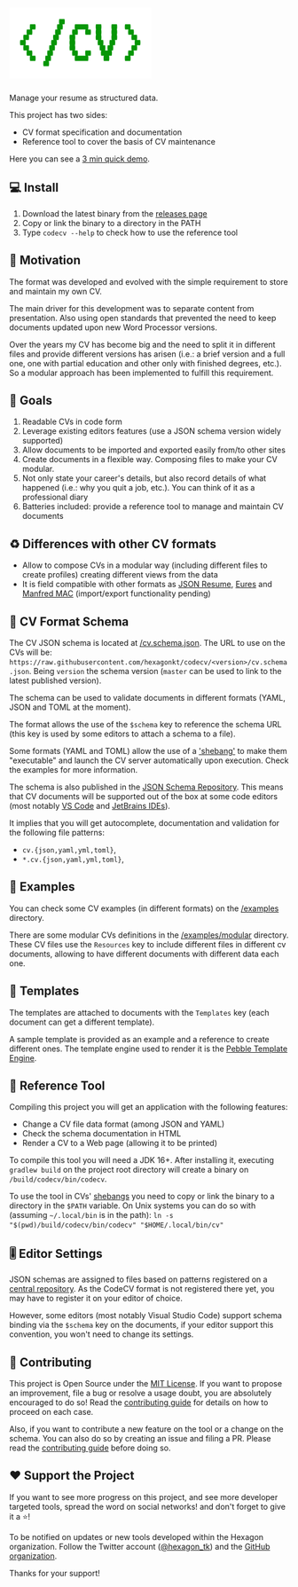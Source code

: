 
# ![CodeCV](logo.png)
Manage your resume as structured data.

This project has two sides:
* CV format specification and documentation
* Reference tool to cover the basis of CV maintenance

Here you can see a [3 min quick demo](https://youtu.be/t4aOSJibuzs).

## 💻 Install
1. Download the latest binary from the [releases page](https://github.com/hexagonkt/codecv/releases)
2. Copy or link the binary to a directory in the PATH
3. Type `codecv --help` to check how to use the reference tool

## 🤔 Motivation
The format was developed and evolved with the simple requirement to store and maintain my own CV.

The main driver for this development was to separate content from presentation. Also using open
standards that prevented the need to keep documents updated upon new Word Processor versions.

Over the years my CV has become big and the need to split it in different files and provide
different versions has arisen (i.e.: a brief version and a full one, one with partial education and
other only with finished degrees, etc.). So a modular approach has been implemented to fulfill this
requirement.

## 🎯 Goals
1. Readable CVs in code form
2. Leverage existing editors features (use a JSON schema version widely supported)
3. Allow documents to be imported and exported easily from/to other sites
4. Create documents in a flexible way. Composing files to make your CV modular.
5. Not only state your career's details, but also record details of what happened (i.e.: why you
   quit a job, etc.). You can think of it as a professional diary
6. Batteries included: provide a reference tool to manage and maintain CV documents

## ♻️ Differences with other CV formats
* Allow to compose CVs in a modular way (including different files to create profiles) creating
  different views from the data
* It is field compatible with other formats as [JSON Resume], [Eures] and [Manfred MAC]
  (import/export functionality pending)

[JSON Resume]: https://jsonresume.org
[Eures]: https://eures.ec.europa.eu/index_en
[Manfred MAC]: https://github.com/getmanfred/mac

## 📄 CV Format Schema
The CV JSON schema is located at [/cv.schema.json](/cv.schema.json). The URL to use on the CVs will
be: `https://raw.githubusercontent.com/hexagonkt/codecv/<version>/cv.schema.json`. Being `version`
the schema version (`master` can be used to link to the latest published version).

The schema can be used to validate documents in different formats (YAML, JSON and TOML at the
moment).

The format allows the use of the `$schema` key to reference the schema URL (this key is used by some
editors to attach a schema to a file).

Some formats (YAML and TOML) allow the use of a ['shebang'][shebang] to make them "executable" and
launch the CV server automatically upon execution. Check the examples for more information.

The schema is also published in the [JSON Schema Repository](https://www.schemastore.org/json). This
means that CV documents will be supported out of the box at some code editors (most notably
[VS Code] and [JetBrains IDEs]).

It implies that you will get autocomplete, documentation and validation for the following file
patterns:
- `cv.{json,yaml,yml,toml}`,
- `*.cv.{json,yaml,yml,toml}`,

[shebang]: https://en.wikipedia.org/wiki/Shebang_(Unix)
[VS Code]: https://code.visualstudio.com
[JetBrains IDEs]: https://www.jetbrains.com

## 🧰 Examples
You can check some CV examples (in different formats) on the [/examples](/examples) directory.

There are some modular CVs definitions in the [/examples/modular](/examples/modular) directory.
These CV files use the `Resources` key to include different files in different cv documents,
allowing to have different documents with different data each one.

## 🎨 Templates
The templates are attached to documents with the `Templates` key (each document can get a different
template).

A sample template is provided as an example and a reference to create different ones. The template
engine used to render it is the [Pebble Template Engine].

[Pebble Template Engine]: https://pebbletemplates.io

## 🤖 Reference Tool
Compiling this project you will get an application with the following features:
* Change a CV file data format (among JSON and YAML)
* Check the schema documentation in HTML
* Render a CV to a Web page (allowing it to be printed)

To compile this tool you will need a JDK 16+. After installing it, executing `gradlew build` on the
project root directory will create a binary on `/build/codecv/bin/codecv`.

To use the tool in CVs' [shebangs][shebang] you need to copy or link the binary to a directory in
the `$PATH` variable. On Unix systems you can do so with (assuming `~/.local/bin` is in the path):
`ln -s "$(pwd)/build/codecv/bin/codecv" "$HOME/.local/bin/cv"`

## 🎚️️ Editor Settings
JSON schemas are assigned to files based on patterns registered on a [central repository]. As the
CodeCV format is not registered there yet, you may have to register it on your editor of choice.

However, some editors (most notably Visual Studio Code) support schema binding via the `$schema` key
on the documents, if your editor support this convention, you won't need to change its settings.

[central repository]: https://www.schemastore.org/json

## 🤝 Contributing
This project is Open Source under the [MIT License](license.md). If you want to propose an
improvement, file a bug or resolve a usage doubt, you are absolutely encouraged to do so! Read the
[contributing guide] for details on how to proceed on each case.

Also, if you want to contribute a new feature on the tool or a change on the schema. You can also
do so by creating an issue and filing a PR. Please read the [contributing guide] before doing so.

[contributing guide]: https://github.com/hexagonkt/codecv/contribute

## ❤️ Support the Project
If you want to see more progress on this project, and see more developer targeted tools,
spread the word on social networks! and don't forget to give it a ⭐!

To be notified on updates or new tools developed within the Hexagon organization. Follow the Twitter
account ([@hexagon_tk]) and the [GitHub organization].

Thanks for your support!

[@hexagon_tk]: https://twitter.com/hexagon_kt
[GitHub organization]: https://github.com/hexagonkt
